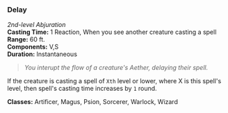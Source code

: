 ### Delay
*2nd-level Abjuration*  
**Casting Time:** 1 Reaction, When you see another creature casting a spell  
**Range:** 60 ft.  
**Components:** V,S  
**Duration:** Instantaneous

> *You interupt the flow of a creature's Aether, delaying their spell.*

If the creature is casting a spell of `Xth` level or lower, where X is this spell's level, then spell's casting time increases by `1` round.

**Classes:** Artificer, Magus, Psion, Sorcerer, Warlock, Wizard